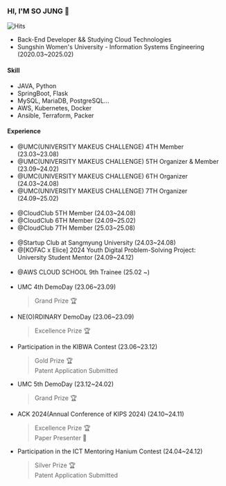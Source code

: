 ### HI, I'M SO JUNG 👋
![Hits](https://hits.seeyoufarm.com/api/count/incr/badge.svg?url=https://github.com/xxoznge&count_bg=%2379C83D&title_bg=%23555555&icon=&icon_color=%23E7E7E7&title=hits&edge_flat=false)

- Back-End Developer && Studying Cloud Technologies
- Sungshin Women's University - Information Systems Engineering (2020.03~2025.02)

#### Skill
- JAVA, Python
- SpringBoot, Flask
- MySQL, MariaDB, PostgreSQL...
- AWS, Kubernetes, Docker
- Ansible, Terraform, Packer

#### Experience
- @UMC(UNIVERSITY MAKEUS CHALLENGE) 4TH Member (23.03~23.08)
- @UMC(UNIVERSITY MAKEUS CHALLENGE) 5TH Organizer & Member (23.09~24.02)
- @UMC(UNIVERSITY MAKEUS CHALLENGE) 6TH Organizer (24.03~24.08)
- @UMC(UNIVERSITY MAKEUS CHALLENGE) 7TH Organizer (24.09~25.02)
<br/><br/>
- @CloudClub 5TH Member (24.03~24.08)
- @CloudClub 6TH Member (24.09~25.02)
- @CloudClub 7TH Member (25.03~25.08)
<br/><br/>
- @Startup Club at Sangmyung University (24.03~24.08)
- @[KOFAC x Elice] 2024 Youth Digital Problem-Solving Project: University Student Mentor (24.09~24.12)
<br/><br/>
- @AWS CLOUD SCHOOL 9th Trainee (25.02 ~)
<br/><br/>
- UMC 4th DemoDay (23.06~23.09)
  > Grand Prize 🏆
- NE(O)RDINARY DemoDay (23.06~23.09)
  > Excellence Prize 🏆
- Participation in the KIBWA Contest (23.06~23.12)
  > Gold Prize 🏆<br/>
  > Patent Application Submitted
- UMC 5th DemoDay (23.12~24.02)
  > Grand Prize 🏆
- ACK 2024(Annual Conference of KIPS 2024) (24.10~24.11)
  > Excellence Prize 🏆<br/>
  > Paper Presenter 📢
- Participation in the ICT Mentoring Hanium Contest (24.04~24.12)
  > Silver Prize 🏆<br/>
  > Patent Application Submitted
